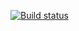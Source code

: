 [![Build status](https://ci.appveyor.com/api/projects/status/klsrgu678q2to3rb?svg=true)](https://ci.appveyor.com/project/Tigradcom/test-api-ci)